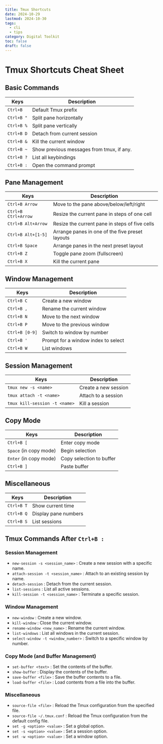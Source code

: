 ```yaml
---
title: Tmux Shortcuts
date: 2024-10-29
lastmod: 2024-10-30
tags:
  - cli
  - tips
category: Digital Toolkit
toc: false
draft: false
---
```


# Tmux Shortcuts Cheat Sheet

## Basic Commands
| Keys       | Description                 |
|------------|-----------------------------|
| `Ctrl+B`   | Default Tmux prefix         |
| `Ctrl+B "` | Split pane horizontally     |
| `Ctrl+B %` | Split pane vertically       |
| `Ctrl+B D` | Detach from current session |
| `Ctrl+B &` | Kill the current window     |
| `Ctrl+B ~` | Show previous messages from tmux, if any. |
| `Ctrl+B ?` | List all keybindings        |
| `Ctrl+B :` | Open the command prompt     |

## Pane Management
| Keys                | Description                                      |
|---------------------|--------------------------------------------------|
| `Ctrl+B Arrow`      | Move to the pane above/below/left/right          |
| `Ctrl+B Ctrl+Arrow` | Resize the current pane in steps of one cell     |
| `Ctrl+B Alt+Arrow`  | Resize the current pane in steps of five cells   |
| `Ctrl+B Alt+[1-5]`  | Arrange  panes in one of the five preset layouts |
| `Ctrl+B Space`      | Arrange panes in the next preset layout          |
| `Ctrl+B Z`          | Toggle pane zoom (fullscreen)                    |
| `Ctrl+B X`          | Kill the current pane                            |

## Window Management
| Keys           | Description                 |
|----------------|-----------------------------|
| `Ctrl+B C`     | Create a new window         |
| `Ctrl+B ,`     | Rename the current window   |
| `Ctrl+B N`     | Move to the next window     |
| `Ctrl+B P`     | Move to the previous window |
| `Ctrl+B [0-9]` | Switch to window by number  |
| `Ctrl+B '`     | Prompt for a window index to select |
| `Ctrl+B W`     | List windows                |

## Session Management
| Keys                          | Description          |
|-------------------------------|----------------------|
| `tmux new -s <name>`          | Create a new session |
| `tmux attach -t <name>`       | Attach to a session  |
| `tmux kill-session -t <name>` | Kill a session       |

## Copy Mode
| Keys                   | Description              |
|------------------------|--------------------------|
| `Ctrl+B [`             | Enter copy mode          |
| `Space` (in copy mode) | Begin selection          |
| `Enter` (in copy mode) | Copy selection to buffer |
| `Ctrl+B ]`             | Paste buffer             |

## Miscellaneous
| Keys       | Description          |
|------------|----------------------|
| `Ctrl+B T` | Show current time    |
| `Ctrl+B Q` | Display pane numbers |
| `Ctrl+B S` | List sessions        |


## Tmux Commands After `Ctrl+B :`

### Session Management
- `new-session -s <session_name>` : Create a new session with a specific name.
- `attach-session -t <session_name>` : Attach to an existing session by name.
- `detach-session` : Detach from the current session.
- `list-sessions` : List all active sessions.
- `kill-session -t <session_name>` : Terminate a specific session.

### Window Management
- `new-window` : Create a new window.
- `kill-window` : Close the current window.
- `rename-window <new_name>` : Rename the current window.
- `list-windows` : List all windows in the current session.
- `select-window -t <window_number>` : Switch to a specific window by number.

### Copy Mode (and Buffer Management)
- `set-buffer <text>` : Set the contents of the buffer.
- `show-buffer` : Display the contents of the buffer.
- `save-buffer <file>` : Save the buffer contents to a file.
- `load-buffer <file>` : Load contents from a file into the buffer.

### Miscellaneous
- `source-file <file>` : Reload the Tmux configuration from the specified file.
- `source-file ~/.tmux.conf` : Reload the Tmux configuration from the default config file.
- `set -g <option> <value>` : Set a global option.
- `set -s <option> <value>` : Set a session option.
- `set -w <option> <value>` : Set a window option.
